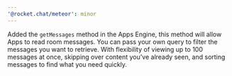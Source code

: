 ```yaml
---
'@rocket.chat/meteor': minor
---
```


Added the `getMessages` method in the Apps Engine, this method will allow Apps to read room messages. You can pass your own query to filter the messages you want to retrieve. With flexibility of viewing up to 100 messages at once, skipping over content you’ve already seen, and sorting messages to find what you need quickly.
